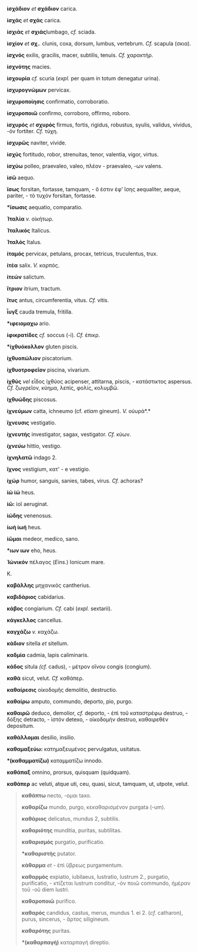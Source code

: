 **ἰσχάδιον** *et* **σχάδιον** carica.

**ἰσχάς** *et* **σχάς** carica.

**ἰσχιάς** *et* **σχιάς**lumbago, *cf.* sciada.

**ἰσχίον** *et* **σχ.***.* clunis, coxa, dorsum, lumbus, vertebrum.
*Cf.* scapula (σκια).

**ἰσχνός** exilis, gracilis, macer, subtilis, tenuis. *Cf.* χαρακτήρ.

**ἰσχνότης** macies.

**ἰσχουρία** *cf.* scuria (*expl.* per quam in totum denegatur urina).

**ἰσχυρογνώμων** pervicax.

**ἰσχυροποίησις** confirmatio, corroboratio.

**ἰσχυροποιῶ** confirmo, corroboro, offirmo, roboro.

**ἰσχυρός** *et* **σχυρός** firmus, fortis, rigidus, robustus, syulis,
validus, vividus, -όν fortiter. *Cf.* τύχη.

**ἰσχυρῶς** naviter, vivide.

**ἰσχύς** fortitudo, robor, strenuitas, tenor, valentia, vigor, virtus.

**ἰσχύω** polleo, praevaleo, valeo, πλέον - praevaleo, -ων valens.

**ἰσῶ** aequo.

**ἴσως** forsitan, fortasse, tamquam, - ὅ ἐστιν ἐφ' ἴσης aequaliter,
aeque, pariter, - τὸ τυχόν forsitan, fortasse.

**\*ἴσωσις** aequatio, comparatio.

**Ἰταλία** *v.* οἰκήτωρ.

**Ἰταλικός** Italicus.

**Ἰταλός** Italus.

**ἰταμός** pervicax, petulans, procax, tetricus, truculentus, trux.

**ἰτέα** salix. *V.* καρπός.

**ἰτεών** salictum.

**ἴτριον** itrium, tractum.

**ἴτυς** antus, circumferentia, vitus. *Cf.* vitis.

**ἶυγξ** cauda tremula, fritilla.

**\*ιφειομαχω** ario.

**ἰφικρατίδες** *cf.* soccus (-i). *Cf.* ἐπικρ.

**\*ἰχθυόκολλον** gluten piscis.

**ἰχθυοπώλιον** piscatorium.

**ἰχθυοτροφεῖον** piscina, vivarium.

**ἰχθύς** *vel* εἶδος ἰχθύος acipenser, attitarna, piscis, - κατάστικτος
aspersus. *Cf.* ζωγρεῖον, κύημα, λεπίς, φολίς, κολυμβῶ.

**ἰχθυώδης** piscosus.

**ἰχνεύμων** catta, ichneumo (cf. *etiam* gineum). *V.* οὐυρά*.*

**ἴχνευσις** vestigatio.

**ἰχνευτής** investigator, sagax, vestigator. *Cf.* κύων.

***ἰχνεύω*** hittio, vestigo.

**ἰχνηλατῶ** indago 2.

**ἴχνος** vestigium, κατ' - e vestigio.

**ἰχώρ** humor, sanguis, sanies, tabes, virus. *Cf.* achoras?

**ἰώ ἰώ** heus.

**ἰῶ:** ἰοῖ aeruginat.

**ἰώδης** venenosus.

**ἰωή ἰωή** heus.

**ἰῶμαι** medeor, medico, sano.

**\*ιων ιων** eho, heus.

**Ἰώνικόν** πέλαγος (*Eins.*) Ionicum mare.

Κ.

**καβάλλης** μηχανικός cantherius.

**καβιδάριος** cabidarius.

**κάβος** congiarium. *Cf.* cabi (*expl.* sextarii).

**κάγκελλος** cancellus.

**καγχάζω** *v.* καχάζω.

**κάδιον** sitella *et* sitellum.

**καδμία** cadmia, lapis caliminaris.

**κάδος** situla *(cf.* cadus), - μέτρον οἴνου congis (congium).

**καθά** sicut, velut. *Cf.* καθάπερ.

**καθαίρεσις** οἰκοδομῆς demolitio, destructio.

**καθαίρω** amputo, commundo, deporto, pio, purgo.

**καθαιρῶ** deduco, demolior, *cf.* deporto, - ἐπὶ τοῦ καταστρέφω
destruo, - δόξης detracto, - ἱστόν detexo, - οἰκοδομήν destruo,
καθαιρεθέν depositum.

**καθάλλομαι** desilio, insilio.

**καθαμαξεύω:** κατημαξευμένος pervulgatus, usitatus.

**\*(καθαμματίζω)** καταμματίζω innodo.

**καθάπαξ** omnino, prorsus, quisquam (quidquam).

**καθάπερ** ac veluti, atque uti, ceu, quasi, sicut, tamquam, ut,
utpote, velut.

> **καθάπτω** necto, -ομαι taxo.
>
> **καθαρίζω** mundo, purgo, κεκαθαρισμένον purgata (-um).
>
> **καθάριος** delicatus, mundus 2, subtilis.
>
> **καθαριότης** munditia, puritas, subtilitas.
>
> **καθαρισμός** purgatio, purificatio.
>
> **\*καθαριστής** putator.
>
> **κάθαρμα** *et* - ἐπὶ ὕβρεως purgamentum.
>
> **καθαρμός** expiatio, iubilaeus, lustratio, lustrum 2., purgatio,
> purificatio, - κτίζεται lustrum conditur, -ὸν ποιῶ commundo, ἡμέραν
> τοῦ -οῦ diem lustri.
>
> **καθαροποιῶ** purifico.
>
> **καθαρός** candidus, castus, merus, mundus 1. ei 2. (*cf.* catharon),
> purus, sincerus, - ἄρτος siligineum.
>
> **καθαρότης** puritas.
>
> **\*(καθαρπαγἡ)** καταρπαγή direptio.
